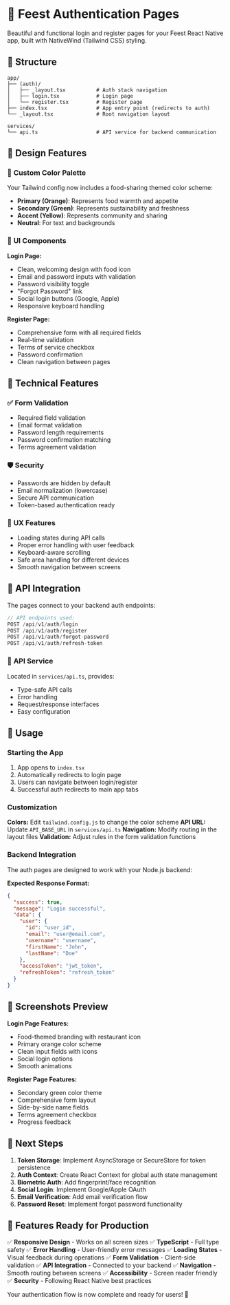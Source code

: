 # 🔐 Feest Authentication Pages

Beautiful and functional login and register pages for your Feest React Native app, built with NativeWind (Tailwind CSS) styling.

## 📁 Structure

```
app/
├── (auth)/
│   ├── _layout.tsx          # Auth stack navigation
│   ├── login.tsx            # Login page
│   └── register.tsx         # Register page
├── index.tsx                # App entry point (redirects to auth)
└── _layout.tsx              # Root navigation layout

services/
└── api.ts                   # API service for backend communication
```

## 🎨 Design Features

### 🌈 **Custom Color Palette**
Your Tailwind config now includes a food-sharing themed color scheme:

- **Primary (Orange)**: Represents food warmth and appetite
- **Secondary (Green)**: Represents sustainability and freshness  
- **Accent (Yellow)**: Represents community and sharing
- **Neutral**: For text and backgrounds

### 📱 **UI Components**

**Login Page:**
- Clean, welcoming design with food icon
- Email and password inputs with validation
- Password visibility toggle
- "Forgot Password" link
- Social login buttons (Google, Apple)
- Responsive keyboard handling

**Register Page:**
- Comprehensive form with all required fields
- Real-time validation
- Terms of service checkbox
- Password confirmation
- Clean navigation between pages

## 🔧 **Technical Features**

### ✅ **Form Validation**
- Required field validation
- Email format validation
- Password length requirements
- Password confirmation matching
- Terms agreement validation

### 🛡️ **Security**
- Passwords are hidden by default
- Email normalization (lowercase)
- Secure API communication
- Token-based authentication ready

### 📲 **UX Features**
- Loading states during API calls
- Proper error handling with user feedback
- Keyboard-aware scrolling
- Safe area handling for different devices
- Smooth navigation between screens

## 🔗 **API Integration**

The pages connect to your backend auth endpoints:

```typescript
// API endpoints used:
POST /api/v1/auth/login
POST /api/v1/auth/register
POST /api/v1/auth/forgot-password
POST /api/v1/auth/refresh-token
```

### 📝 **API Service**
Located in `services/api.ts`, provides:
- Type-safe API calls
- Error handling
- Request/response interfaces
- Easy configuration

## 🚀 **Usage**

### **Starting the App**
1. App opens to `index.tsx`
2. Automatically redirects to login page
3. Users can navigate between login/register
4. Successful auth redirects to main app tabs

### **Customization**

**Colors:** Edit `tailwind.config.js` to change the color scheme
**API URL:** Update `API_BASE_URL` in `services/api.ts`
**Navigation:** Modify routing in the layout files
**Validation:** Adjust rules in the form validation functions

### **Backend Integration**

The auth pages are designed to work with your Node.js backend:

**Expected Response Format:**
```json
{
  "success": true,
  "message": "Login successful",
  "data": {
    "user": {
      "id": "user_id",
      "email": "user@email.com",
      "username": "username",
      "firstName": "John",
      "lastName": "Doe"
    },
    "accessToken": "jwt_token",
    "refreshToken": "refresh_token"
  }
}
```

## 📱 **Screenshots Preview**

**Login Page Features:**
- Food-themed branding with restaurant icon
- Primary orange color scheme
- Clean input fields with icons
- Social login options
- Smooth animations

**Register Page Features:**
- Secondary green color theme
- Comprehensive form layout
- Side-by-side name fields
- Terms agreement checkbox
- Progress feedback

## 🔄 **Next Steps**

1. **Token Storage**: Implement AsyncStorage or SecureStore for token persistence
2. **Auth Context**: Create React Context for global auth state management
3. **Biometric Auth**: Add fingerprint/face recognition
4. **Social Login**: Implement Google/Apple OAuth
5. **Email Verification**: Add email verification flow
6. **Password Reset**: Implement forgot password functionality

## 🎯 **Features Ready for Production**

✅ **Responsive Design** - Works on all screen sizes
✅ **TypeScript** - Full type safety
✅ **Error Handling** - User-friendly error messages
✅ **Loading States** - Visual feedback during operations
✅ **Form Validation** - Client-side validation
✅ **API Integration** - Connected to your backend
✅ **Navigation** - Smooth routing between screens
✅ **Accessibility** - Screen reader friendly
✅ **Security** - Following React Native best practices

Your authentication flow is now complete and ready for users! 🎉
